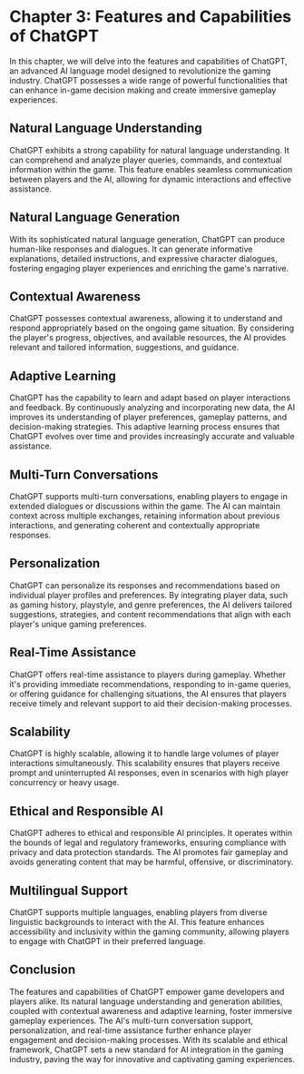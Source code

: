 Chapter 3: Features and Capabilities of ChatGPT
===============================================

In this chapter, we will delve into the features and capabilities of ChatGPT, an advanced AI language model designed to revolutionize the gaming industry. ChatGPT possesses a wide range of powerful functionalities that can enhance in-game decision making and create immersive gameplay experiences.

Natural Language Understanding
------------------------------

ChatGPT exhibits a strong capability for natural language understanding. It can comprehend and analyze player queries, commands, and contextual information within the game. This feature enables seamless communication between players and the AI, allowing for dynamic interactions and effective assistance.

Natural Language Generation
---------------------------

With its sophisticated natural language generation, ChatGPT can produce human-like responses and dialogues. It can generate informative explanations, detailed instructions, and expressive character dialogues, fostering engaging player experiences and enriching the game's narrative.

Contextual Awareness
--------------------

ChatGPT possesses contextual awareness, allowing it to understand and respond appropriately based on the ongoing game situation. By considering the player's progress, objectives, and available resources, the AI provides relevant and tailored information, suggestions, and guidance.

Adaptive Learning
-----------------

ChatGPT has the capability to learn and adapt based on player interactions and feedback. By continuously analyzing and incorporating new data, the AI improves its understanding of player preferences, gameplay patterns, and decision-making strategies. This adaptive learning process ensures that ChatGPT evolves over time and provides increasingly accurate and valuable assistance.

Multi-Turn Conversations
------------------------

ChatGPT supports multi-turn conversations, enabling players to engage in extended dialogues or discussions within the game. The AI can maintain context across multiple exchanges, retaining information about previous interactions, and generating coherent and contextually appropriate responses.

Personalization
---------------

ChatGPT can personalize its responses and recommendations based on individual player profiles and preferences. By integrating player data, such as gaming history, playstyle, and genre preferences, the AI delivers tailored suggestions, strategies, and content recommendations that align with each player's unique gaming preferences.

Real-Time Assistance
--------------------

ChatGPT offers real-time assistance to players during gameplay. Whether it's providing immediate recommendations, responding to in-game queries, or offering guidance for challenging situations, the AI ensures that players receive timely and relevant support to aid their decision-making processes.

Scalability
-----------

ChatGPT is highly scalable, allowing it to handle large volumes of player interactions simultaneously. This scalability ensures that players receive prompt and uninterrupted AI responses, even in scenarios with high player concurrency or heavy usage.

Ethical and Responsible AI
--------------------------

ChatGPT adheres to ethical and responsible AI principles. It operates within the bounds of legal and regulatory frameworks, ensuring compliance with privacy and data protection standards. The AI promotes fair gameplay and avoids generating content that may be harmful, offensive, or discriminatory.

Multilingual Support
--------------------

ChatGPT supports multiple languages, enabling players from diverse linguistic backgrounds to interact with the AI. This feature enhances accessibility and inclusivity within the gaming community, allowing players to engage with ChatGPT in their preferred language.

Conclusion
----------

The features and capabilities of ChatGPT empower game developers and players alike. Its natural language understanding and generation abilities, coupled with contextual awareness and adaptive learning, foster immersive gameplay experiences. The AI's multi-turn conversation support, personalization, and real-time assistance further enhance player engagement and decision-making processes. With its scalable and ethical framework, ChatGPT sets a new standard for AI integration in the gaming industry, paving the way for innovative and captivating gaming experiences.
